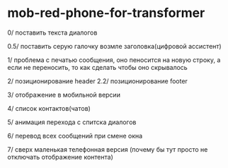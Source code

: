 # mob-red-phone-for-transformer

0/ поставить текста диалогов

0.5/ поставить серую галочку возмле заголовка(цифровой ассистент)

1/ проблема с печатью сообщения, оно пеносится на новую строку,
а если не переносить, то как сделать чтобы оно скрывалось

2/ позиционирование header
2.2/ позиционирование footer

3/ отображение в мобильной версии

4/ список контактов(чатов)

5/ анимация перехода с спитска диалогов

6/ перевод всех сообщений при смене окна

7/ сверх маленькая телефонная версия (почему бы тут просто не отключать отображение контента)

